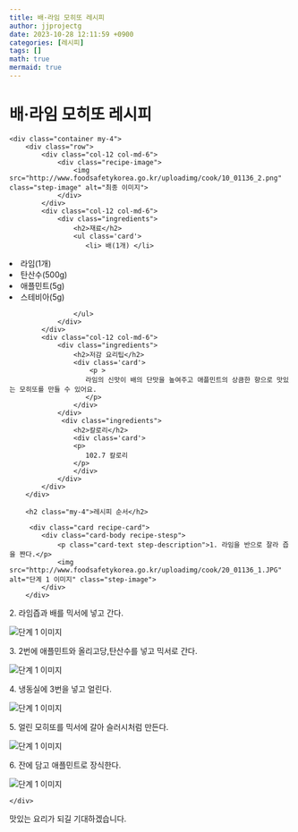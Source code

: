 ```yaml
---
title: 배·라임 모히또 레시피
author: jjprojectg
date: 2023-10-28 12:11:59 +0900
categories: [레시피]
tags: []
math: true
mermaid: true
---
```

<meta name="og:type" content="website" />
<meta charset="UTF-8">
    <div class="header">
        <h1>배·라임 모히또 레시피</h1>
    </div>

    <div class="container my-4">
        <div class="row">
            <div class="col-12 col-md-6">
                <div class="recipe-image">
                    <img src="http://www.foodsafetykorea.go.kr/uploadimg/cook/10_01136_2.png" class="step-image" alt="최종 이미지">
                </div>
            </div>
            <div class="col-12 col-md-6">
                <div class="ingredients">
                    <h2>재료</h2>
                    <ul class='card'>
                       <li> 배(1개) </li>
<li>  라임(1개) </li>
<li>  탄산수(500g) </li>
<li> 애플민트(5g) </li>
<li>  스테비아(5g) </li>

                    </ul>
                </div>
            </div>
            <div class="col-12 col-md-6">
                <div class="ingredients">
                    <h2>저감 요리팁</h2>
                    <div class='card'> 
                        <p >
                       라임의 신맛이 배의 단맛을 높여주고 애플민트의 상큼한 향으로 맛있는 모히또를 만들 수 있어요.
                       </p>
                    </div>
                </div>
                 <div class="ingredients">
                    <h2>칼로리</h2>
                    <div class='card'> 
                    <p>
                       102.7 칼로리
                    </p>
                    </div>
                </div>
            </div>
        </div>

        <h2 class="my-4">레시피 순서</h2>

         <div class="card recipe-card">
            <div class="card-body recipe-stesp">
                <p class="card-text step-description">1. 라임을 반으로 잘라 즙을 짠다.</p>
                <img src="http://www.foodsafetykorea.go.kr/uploadimg/cook/20_01136_1.JPG" alt="단계 1 이미지" class="step-image">
            </div>
        </div>

  <div class="card recipe-card">
            <div class="card-body recipe-stesp">
                <p class="card-text step-description">2. 라임즙과 배를 믹서에 넣고 간다.</p>
                <img src="http://www.foodsafetykorea.go.kr/uploadimg/cook/20_01136_2.JPG" alt="단계 1 이미지" class="step-image">
            </div>
        </div>

  <div class="card recipe-card">
            <div class="card-body recipe-stesp">
                <p class="card-text step-description">3. 2번에 애플민트와 올리고당,탄산수를 넣고 믹서로 간다.</p>
                <img src="http://www.foodsafetykorea.go.kr/uploadimg/cook/20_01136_3.JPG" alt="단계 1 이미지" class="step-image">
            </div>
        </div>

  <div class="card recipe-card">
            <div class="card-body recipe-stesp">
                <p class="card-text step-description">4. 냉동실에 3번을 넣고 얼린다.</p>
                <img src="http://www.foodsafetykorea.go.kr/uploadimg/cook/20_01136_4.JPG" alt="단계 1 이미지" class="step-image">
            </div>
        </div>

  <div class="card recipe-card">
            <div class="card-body recipe-stesp">
                <p class="card-text step-description">5. 얼린 모히또를 믹서에 갈아 슬러시처럼 만든다.</p>
                <img src="http://www.foodsafetykorea.go.kr/uploadimg/cook/20_01136_5.JPG" alt="단계 1 이미지" class="step-image">
            </div>
        </div>

  <div class="card recipe-card">
            <div class="card-body recipe-stesp">
                <p class="card-text step-description">6. 잔에 담고 애플민트로 장식한다.</p>
                <img src="http://www.foodsafetykorea.go.kr/uploadimg/cook/20_01136_6.JPG" alt="단계 1 이미지" class="step-image">
            </div>
        </div>


       
    </div>
 맛있는 요리가 되길 기대하겠습니다.
